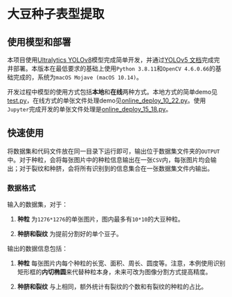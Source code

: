 # 大豆种子表型提取

## 使用模型和部署

本项目使用[Ultralytics YOLOv8](https://github.com/ultralytics/ultralytics)模型完成简单开发，并通过[YOLOv5 文档](https://docs.ultralytics.com/yolov5/)完成完井部署。本版本在最低要求的基础上使用`Python 3.8.11`和`OpenCV 4.6.0.66`的基础完成的，系统为`macOS Mojave (macOS 10.14)`。

开发过程中模型的使用方式包括**本地**和**在线**两种方式。本地方式的简单demo见[test.py](SeedFeatureExtracion/test.py)，在线方式的单张文件处理demo见[online_deploy_10_22.py](SeedFeatureExtracion/online_deploy_10_22.py)。使用`Jupyter`完成开发的单张文件处理是[online_deploy_15_18.py](SeedFeatureExtracion/online_deploy_15_18.py)。

## 快速使用

将数据集和代码文件放在同一目录下运行即可，输出位于数据集文件夹的`OUTPUT`中。对于种粒，会将每张图片中的种粒信息输出在一张`CSV`内，每张图片均会输出；对于裂纹和种脐，会将所有识别到的信息集合在一张数据集文件内输出。

### 数据格式

输入的数据集，对于：

1. **种粒** 为`1276*1276`的单张图片，图内最多有`10*10`的大豆种粒。

2. **种脐和裂纹** 为提前分割好的单个豆子。

输出的数据信息包括：

1. **种粒** 每张图片内每个种粒的长宽、面积、周长、圆度等。注意，本例使用识别矩形框的**内切椭圆**来代替种粒本身，未来可改为图像分割方式提高精度。

2. **种脐和裂纹** 与上相同，额外统计有裂纹的个数和有裂纹的种粒的占比。